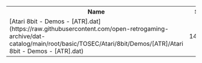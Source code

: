 <table>
<tr><th>Name</th><th>Size</th></tr>
<tr><td>[Atari 8bit - Demos - [ATR].dat](https://raw.githubusercontent.com/open-retrogaming-archive/dat-catalog/main/root/basic/TOSEC/Atari/8bit/Demos/[ATR]/Atari 8bit - Demos - [ATR].dat)</td><td>143515</td></tr>
</table>
